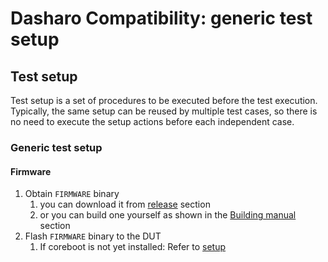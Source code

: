 # Dasharo Compatibility: generic test setup

## Test setup

Test setup is a set of procedures to be executed before the test execution.
Typically, the same setup can be reused by multiple test cases, so there is no
need to execute the setup actions before each independent case.

### Generic test setup

#### Firmware

1. Obtain `FIRMWARE` binary
    1. you can download it from [release](../release.md)
       section
    1. or you can build one yourself as shown in the
       [Building manual](../building-manual.md) section
1. Flash `FIRMWARE` binary to the DUT
    1. If coreboot is not yet installed: Refer to [setup](../setup.md)
